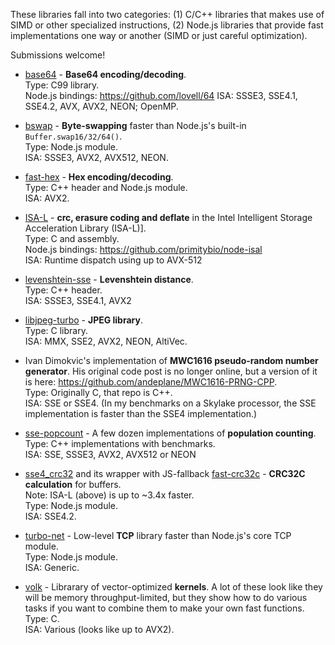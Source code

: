 These libraries fall into two categories: (1) C/C++ libraries that makes use of
SIMD or other specialized instructions, (2) Node.js libraries that provide
fast implementations one way or another (SIMD or just careful optimization).

Submissions welcome!

* [base64](https://github.com/aklomp/base64) - **Base64 encoding/decoding**.  
  Type: C99 library.  
  Node.js bindings: https://github.com/lovell/64
  ISA: SSSE3, SSE4.1, SSE4.2, AVX, AVX2, NEON; OpenMP.  

* [bswap](https://github.com/zbjornson/node-bswap) - **Byte-swapping** faster than
  Node.js's built-in `Buffer.swap16/32/64()`.  
  Type: Node.js module.  
  ISA: SSSE3, AVX2, AVX512, NEON.

* [fast-hex](https://github.com/zbjornson/fast-hex) - **Hex encoding/decoding**.  
  Type: C++ header and Node.js module.  
  ISA: AVX2.

* [ISA-L](https://github.com/01org/isa-l) - **crc, erasure coding and deflate** in the Intel Intelligent Storage Acceleration Library (ISA-L)].  
  Type: C and assembly.  
  Node.js bindings: https://github.com/primitybio/node-isal  
  ISA: Runtime dispatch using up to AVX-512

* [levenshtein-sse](https://github.com/addaleax/levenshtein-sse) - **Levenshtein distance**.  
  Type: C++ header.  
  ISA: SSSE3, SSE4.1, AVX2

* [libjpeg-turbo](https://github.com/libjpeg-turbo/libjpeg-turbo) - **JPEG library**.  
  Type: C library.  
  ISA: MMX, SSE2, AVX2, NEON, AltiVec.

* Ivan Dimokvic's implementation of **MWC1616 pseudo-random number generator**. His original code post is no longer online, but a version of it is here: https://github.com/andeplane/MWC1616-PRNG-CPP.  
  Type: Originally C, that repo is C++.  
  ISA: SSE or SSE4. (In my benchmarks on a Skylake processor, the SSE implementation is faster than the SSE4 implementation.)

* [sse-popcount](https://github.com/WojciechMula/sse-popcount) - A few dozen implementations of **population counting**.  
  Type: C++ implementations with benchmarks.  
  ISA: SSE, SSSE3, AVX2, AVX512 or NEON

* [sse4_crc32](https://github.com/anandsuresh/sse4_crc32) and its wrapper with JS-fallback [fast-crc32c](https://github.com/ashi009/node-fast-crc32c) - **CRC32C calculation** for buffers.  
  Note: ISA-L (above) is up to ~3.4x faster.  
  Type: Node.js module.  
  ISA: SSE4.2.

* [turbo-net](https://github.com/mafintosh/turbo-net) - Low-level **TCP** library faster than Node.js's core TCP module.  
  Type: Node.js module.  
  ISA: Generic.

* [volk](https://github.com/gnuradio/volk) - Librarary of vector-optimized **kernels**. A lot of these look like they will be memory throughput-limited, but they show how to do various tasks if you want to combine them to make your own fast functions.  
  Type: C.  
  ISA: Various (looks like up to AVX2).
